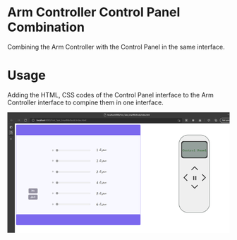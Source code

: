 # Arm Controller Control Panel Combination
Combining the Arm Controller with the Control Panel in the same interface.


# Usage
Adding the HTML, CSS codes of the Control Panel interface to the Arm Controller interface to compine them in one interface.

![comb](comb.png)


